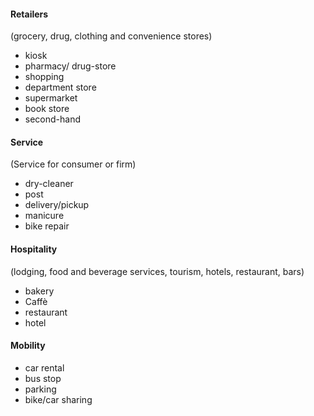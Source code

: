 
#### Retailers 
(grocery, drug, clothing and convenience stores)
- kiosk
- pharmacy/ drug-store
- shopping
- department store
- supermarket
- book store
- second-hand

#### Service
(Service for consumer or firm)
- dry-cleaner
- post
- delivery/pickup
- manicure
- bike repair

#### Hospitality 
(lodging, food and beverage services, tourism, hotels, restaurant, bars)
- bakery
- Caffè
- restaurant
- hotel

#### Mobility
- car rental 
- bus stop
- parking
- bike/car sharing

